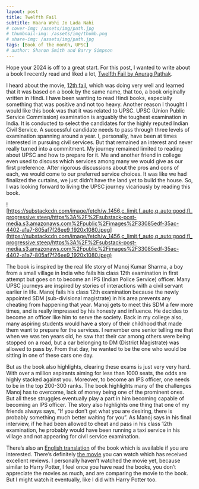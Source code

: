 ```yaml
---
layout: post
title: Twelfth Fail
subtitle: Haara Wohi Jo Lada Nahi
# cover-img: /assets/img/path.jpg
# thumbnail-img: /assets/img/thumb.png
# share-img: /assets/img/path.jpg
tags: [Book of the month, UPSC]
# author: Sharon Smith and Barry Simpson
---
```


<!-- # Book of the month 12th fail

Published: No
Stage: Published -->

Hope your 2024 is off to a great start. For this post, I wanted to write about a book I recently read and liked a lot, [Twelfth Fail by Anurag Pathak](https://www.amazon.com/Twelfth-Fail-12th-Anurag-Pathak/dp/8194170109).

I heard about the movie, [12th fail](https://youtu.be/WeMJo701mvQ?si=aY07hfp6vIlnk7I8), which was doing very well and learned that it was based on a book by the same name, that too, a book originally written in Hindi. I have been wanting to read Hindi books, especially something that was positive and not too heavy. Another reason I thought I would like this book was that it was related to UPSC. UPSC (Union Public Service Commission) examination is arguably the toughest examination in India. It is conducted to select the candidates for the highly reputed Indian Civil Service. A successful candidate needs to pass through three levels of examination spanning around a year. I, personally, have been at times interested in pursuing civil services. But that remained an interest and never really turned into a commitment. My journey remained limited to reading about UPSC and how to prepare for it. Me and another friend in college even used to discuss which services among many we would give as our first preference. After rigorous discussions about the pros and cons of each, we would come to our preferred service choices. It was like we had finalized the curtains, we just didn’t have the land yet to build the house. So, I was looking forward to living the UPSC journey vicariously by reading this book.

![https://substackcdn.com/image/fetch/w_1456,c_limit,f_auto,q_auto:good,fl_progressive:steep/https%3A%2F%2Fsubstack-post-media.s3.amazonaws.com%2Fpublic%2Fimages%2F33085edf-35ac-4402-a1a7-805af7f26ee9_1920x1080.jpeg](https://substackcdn.com/image/fetch/w_1456,c_limit,f_auto,q_auto:good,fl_progressive:steep/https%3A%2F%2Fsubstack-post-media.s3.amazonaws.com%2Fpublic%2Fimages%2F33085edf-35ac-4402-a1a7-805af7f26ee9_1920x1080.jpeg)

The book is inspired by the real life story of Manoj Kumar Sharma, a boy from a small village in India who fails his class 12th examination in first attempt but goes on to become an IPS (Indian Police Service) officer. Many UPSC journeys are inspired by stories of interactions with a civil servant earlier in life. Manoj fails his class 12th examination because the newly appointed SDM (sub-divisional magistrate) in his area prevents any cheating from happening that year. Manoj gets to meet this SDM a few more times, and is really impressed by his honesty and influence. He decides to become an officer like him to serve the society. Back in my college also, many aspiring students would have a story of their childhood that made them want to prepare for the services. I remember one senior telling me that when we was ten years old, he saw that their car among others were being stopped on a road, but a car belonging to DM (District Magistrate) was allowed to pass by. From that day, he wanted to be the one who would be sitting in one of these cars one day.

But as the book also highlights, clearing these exams is just very very hard. With over a million aspirants aiming for less than 1000 seats, the odds are highly stacked against you. Moreover, to become an IPS officer, one needs to be in the top 200-300 ranks. The book highlights many of the challenges Manoj has to overcome, lack of money being one of the prominent ones. But all these struggles eventually play a part in him becoming capable of becoming an IPS officer. The story also highlights one thing that one of my friends always says, “If you don’t get what you are desiring, there is probably something much better waiting for you”. As Manoj says in his final interview, if he had been allowed to cheat and pass in his class 12th examination, he probably would have been running a taxi service in his village and not appearing for civil service examination.

There’s also an [English translation](https://www.amazon.com/Twelfth-Fail-Hara-Vahi-Lada/dp/9354894429) of the book which is available if you are interested. There’s definitely [the movie](https://youtu.be/WeMJo701mvQ?si=aY07hfp6vIlnk7I8) you can watch which has received excellent reviews. I personally haven’t watched the movie yet, because similar to Harry Potter, I feel once you have read the books, you don’t appreciate the movies as much, and are comparing the movie to the book. But I might watch it eventually, like I did with Harry Potter too.

<!-- Favorites of the month:

- Series: [The Railyway Men](https://www.netflix.com/title/81711003) is very well made with some great story telling and acting. It takes you through the journey of the night the [Bhopal gas leak](https://en.wikipedia.org/wiki/Bhopal_disaster) happens, and the role of some brave people from railway department in trying to save as many people as possible. The show contains some very sad scenes and is not for everyone. I felt I was also pushing my comfort zone while watching it, but it’s very good if you are interested.
- Song: As always, I really liked the new song, [Misaal](https://youtu.be/DAtErjIBaWQ?si=_L99G9S6uqbQgMyg) by Satinder Sartaaj, and have been listening to it multiple times a day.

Thank you for reading!

Until next time,

Sagar -->
